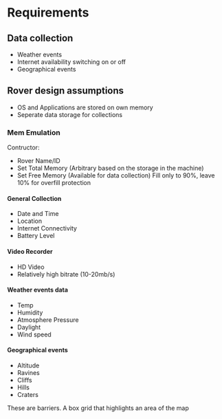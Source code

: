 # Requirements

## Data collection

* Weather events
* Internet availability switching on or off
* Geographical events

## Rover design assumptions

* OS and Applications are stored on own memory
* Seperate data storage for collections

### Mem Emulation

Contructor:

* Rover Name/ID
* Set Total Memory (Arbitrary based on the storage in the machine)
* Set Free Memory (Available for data collection) Fill only to 90%, leave 10% for overfill protection

#### General Collection

* Date and Time
* Location
* Internet Connectivity
* Battery Level

#### Video Recorder

* HD Video
* Relatively high bitrate (10-20mb/s)

#### Weather events data

* Temp
* Humidity
* Atmosphere Pressure
* Daylight
* Wind speed

#### Geographical events

* Altitude
* Ravines
* Cliffs
* Hills
* Craters

These are barriers. A box grid that highlights an area of the map
